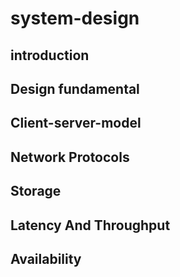 # system-design
## introduction
## Design fundamental
## Client-server-model
## Network Protocols
## Storage
## Latency And Throughput
## Availability